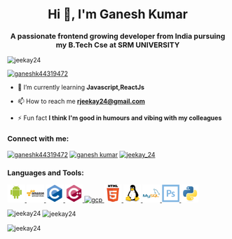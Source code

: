 <h1 align="center">Hi 👋, I'm Ganesh Kumar</h1>
<h3 align="center">A passionate frontend growing developer from India pursuing my B.Tech Cse at SRM UNIVERSITY</h3>

<p align="left"> <img src="https://komarev.com/ghpvc/?username=jeekay24&label=Profile%20views&color=0e75b6&style=flat" alt="jeekay24" /> </p>

<p align="left"> <a href="https://twitter.com/ganeshk44319472" target="blank"><img src="https://img.shields.io/twitter/follow/ganeshk44319472?logo=twitter&style=for-the-badge" alt="ganeshk44319472" /></a> </p>

- 🌱 I’m currently learning **Javascript,ReactJs**

- 📫 How to reach me **rjeekay24@gmail.com**

- ⚡ Fun fact **I think I'm good in humours and vibing with my colleagues**

<h3 align="left">Connect with me:</h3>
<p align="left">
<a href="https://twitter.com/ganeshk44319472" target="blank"><img align="center" src="https://raw.githubusercontent.com/rahuldkjain/github-profile-readme-generator/master/src/images/icons/Social/twitter.svg" alt="ganeshk44319472" height="30" width="40" /></a>
<a href="https://fb.com/ganesh kumar" target="blank"><img align="center" src="https://raw.githubusercontent.com/rahuldkjain/github-profile-readme-generator/master/src/images/icons/Social/facebook.svg" alt="ganesh kumar" height="30" width="40" /></a>
<a href="https://instagram.com/jeekay_24" target="blank"><img align="center" src="https://raw.githubusercontent.com/rahuldkjain/github-profile-readme-generator/master/src/images/icons/Social/instagram.svg" alt="jeekay_24" height="30" width="40" /></a>
</p>

<h3 align="left">Languages and Tools:</h3>
<p align="left"> <a href="https://developer.android.com" target="_blank" rel="noreferrer"> <img src="https://raw.githubusercontent.com/devicons/devicon/master/icons/android/android-original-wordmark.svg" alt="android" width="40" height="40"/> </a> <a href="https://aws.amazon.com" target="_blank" rel="noreferrer"> <img src="https://raw.githubusercontent.com/devicons/devicon/master/icons/amazonwebservices/amazonwebservices-original-wordmark.svg" alt="aws" width="40" height="40"/> </a> <a href="https://www.cprogramming.com/" target="_blank" rel="noreferrer"> <img src="https://raw.githubusercontent.com/devicons/devicon/master/icons/c/c-original.svg" alt="c" width="40" height="40"/> </a> <a href="https://www.w3schools.com/cpp/" target="_blank" rel="noreferrer"> <img src="https://raw.githubusercontent.com/devicons/devicon/master/icons/cplusplus/cplusplus-original.svg" alt="cplusplus" width="40" height="40"/> </a> <a href="https://cloud.google.com" target="_blank" rel="noreferrer"> <img src="https://www.vectorlogo.zone/logos/google_cloud/google_cloud-icon.svg" alt="gcp" width="40" height="40"/> </a> <a href="https://www.w3.org/html/" target="_blank" rel="noreferrer"> <img src="https://raw.githubusercontent.com/devicons/devicon/master/icons/html5/html5-original-wordmark.svg" alt="html5" width="40" height="40"/> </a> <a href="https://www.linux.org/" target="_blank" rel="noreferrer"> <img src="https://raw.githubusercontent.com/devicons/devicon/master/icons/linux/linux-original.svg" alt="linux" width="40" height="40"/> </a> <a href="https://www.mysql.com/" target="_blank" rel="noreferrer"> <img src="https://raw.githubusercontent.com/devicons/devicon/master/icons/mysql/mysql-original-wordmark.svg" alt="mysql" width="40" height="40"/> </a> <a href="https://www.photoshop.com/en" target="_blank" rel="noreferrer"> <img src="https://raw.githubusercontent.com/devicons/devicon/master/icons/photoshop/photoshop-line.svg" alt="photoshop" width="40" height="40"/> </a> <a href="https://www.python.org" target="_blank" rel="noreferrer"> <img src="https://raw.githubusercontent.com/devicons/devicon/master/icons/python/python-original.svg" alt="python" width="40" height="40"/> </a> </p>

<p><img align="left" src="https://github-readme-stats.vercel.app/api/top-langs?username=jeekay24&show_icons=true&locale=en&layout=compact" alt="jeekay24" /></p>

<p>&nbsp;<img align="center" src="https://github-readme-stats.vercel.app/api?username=jeekay24&show_icons=true&locale=en" alt="jeekay24" /></p>

<p><img align="center" src="https://github-readme-streak-stats.herokuapp.com/?user=jeekay24&" alt="jeekay24" /></p>
